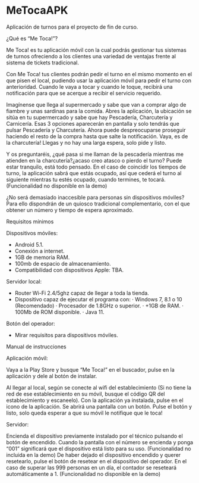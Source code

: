 # MeTocaAPK
 Aplicación de turnos para el proyecto de fin de curso.


¿Qué es “Me Toca!”?

Me Toca! es tu aplicación móvil con la cual podrás gestionar tus sistemas de turnos ofreciendo a los clientes una variedad de ventajas frente al sistema de tickets tradicional.

Con Me Toca! tus clientes podrán pedir el turno en el mismo momento en el que pisen el local, pudiendo usar la aplicación móvil para pedir el turno con anterioridad. Cuando le vaya a tocar y cuando le toque, recibirá una notificación para que se acerque a recibir el servicio requerido. 

Imagínense que llega al supermercado y sabe que van a comprar algo de fiambre y unas sardinas para la comida. Abres la aplicación, la ubicación se sitúa en tu supermercado y sabe que hay Pescadería, Charcutería y Carnicería. Esas 3 opciones aparecerán en pantalla y solo tendrás que pulsar Pescadería y Charcutería. 
Ahora puede despreocuparse proseguir haciendo el resto de la compra hasta que salte la notificación. Vaya, es de la charcutería! Llegas y no hay una larga espera, solo pide y listo.

Y os preguntaréis, ¿qué pasa si me llaman de la pescadería mientras me atienden en la charcutería?¿acaso creo atasco o pierdo el turno? Puede estar tranquilo, está todo pensado. En el caso de coincidir los tiempos de turno, la aplicación sabrá que estás ocupado, así que cederá el turno al siguiente mientras tu estés ocupado, cuando termines, te tocará. (Funcionalidad no disponible en la demo)

¿No será demasiado inaccesible para personas sin dispositivos móviles?
Para ello dispondrán de un quiosco tradicional complementario, con el que obtener un número y tiempo de espera aproximado.



Requisitos mínimos

Dispositivos móviles:
- Android 5.1.
- Conexión a internet.
- 1GB de memoria RAM.
- 100mb de espacio de almacenamiento.
- Compatibilidad con dispositivos Apple: TBA.


Servidor local:
- Router Wi-Fi 2.4/5ghz capaz de llegar a toda la tienda.
- Dispositivo capaz de ejecutar el programa con:
  · Windows 7, 8.1 o 10 (Recomendado)
  · Procesador de 1.8GHz o superior.
  · +1GB de RAM.
  · 100Mb de ROM disponible.
  · Java 11.
 
Botón del operador:
- Mirar requisitos para dispositivos móviles.



Manual de instrucciones

Aplicación móvil:

Vaya a la Play Store y busque “Me Toca!” en el buscador, pulse en la aplicación y dele al botón de instalar.

Al llegar al local, según se conecte al wifi del establecimiento (Si no tiene la red de ese establecimiento en su móvil, busque el código QR del establecimiento y escaneelo). Con la aplicación ya instalada, pulse en el icono de la aplicación. Se abrirá una pantalla con un botón. Pulse el botón y listo, solo queda esperar a que su móvil le notifique que le toca!

Servidor:

Encienda el dispositivo previamente instalado por el técnico pulsando el botón de encendido. Cuando la pantalla con el número se encienda y ponga “001” significará que el dispositivo está listo para su uso. (Funcionalidad no incluida en la demo) 
De haber dejado el dispositivo encendido y querer resetearlo, pulse el botón de resetear en el dispositivo del operador. 
En el caso de superar las 999 personas en un día, el contador se reseteará automáticamente a 1. (Funcionalidad no disponible en la demo)



